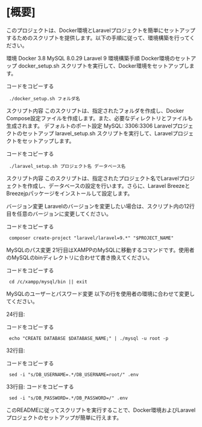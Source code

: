 # [概要]

このプロジェクトは、Docker環境とLaravelプロジェクトを簡単にセットアップするためのスクリプトを提供します。以下の手順に従って、環境構築を行ってください。

環境
Docker 3.8
MySQL 8.0.29
Laravel 9
環境構築手順
Docker環境のセットアップ
docker_setup.sh スクリプトを実行して、Docker環境をセットアップします。

コードをコピーする

```
 ./docker_setup.sh フォルダ名
```
スクリプト内容
このスクリプトは、指定されたフォルダを作成し、Docker Compose設定ファイルを作成します。また、必要なディレクトリとファイルも生成されます。
デフォルトのポート設定
MySQL: 3306:3306
Laravelプロジェクトのセットアップ
laravel_setup.sh スクリプトを実行して、Laravelプロジェクトをセットアップします。

コードをコピーする
```
 ./laravel_setup.sh プロジェクト名 データベース名
```
スクリプト内容
このスクリプトは、指定されたプロジェクト名でLaravelプロジェクトを作成し、データベースの設定を行います。さらに、Laravel BreezeとBreezejpパッケージをインストールして設定します。

バージョン変更
Laravelのバージョンを変更したい場合は、スクリプト内の12行目を任意のバージョンに変更してください。


コードをコピーする
```
 composer create-project "laravel/laravel=9.*" "$PROJECT_NAME"
```
MySQLのパス変更
21行目はXAMPPのMySQLに移動するコマンドです。使用者のMySQLのbinディレクトリに合わせて書き換えてください。

コードをコピーする
```
 cd /c/xampp/mysql/bin || exit
```
MySQLのユーザーとパスワード変更
以下の行を使用者の環境に合わせて変更してください。

24行目:

コードをコピーする
```
 echo "CREATE DATABASE $DATABASE_NAME;" | ./mysql -u root -p
```
32行目:

コードをコピーする
```
 sed -i "s/DB_USERNAME=.*/DB_USERNAME=root/" .env
```
33行目:
コードをコピーする
```
 sed -i "s/DB_PASSWORD=.*/DB_PASSWORD=/" .env
```
このREADMEに従ってスクリプトを実行することで、Docker環境およびLaravelプロジェクトのセットアップが簡単に行えます。






